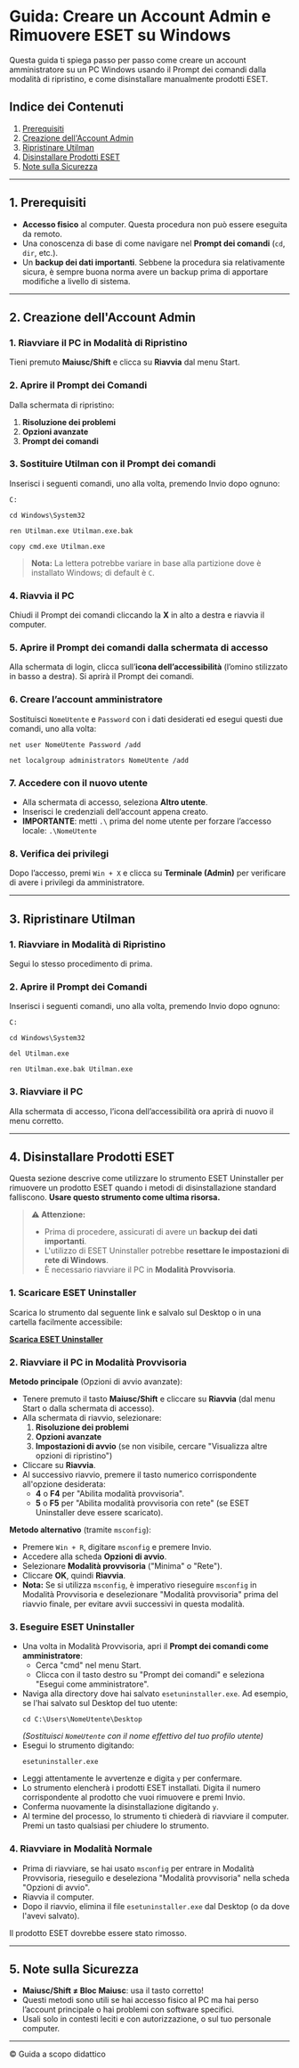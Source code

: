 # Guida: Creare un Account Admin e Rimuovere ESET su Windows

Questa guida ti spiega passo per passo come creare un account amministratore su un PC Windows usando il Prompt dei comandi dalla modalità di ripristino, e come disinstallare manualmente prodotti ESET.

## Indice dei Contenuti
1. [Prerequisiti](#1-prerequisiti)
2. [Creazione dell'Account Admin](#2-creazione-dellaccount-admin)
3. [Ripristinare Utilman](#3-ripristinare-utilman)
4. [Disinstallare Prodotti ESET](#4-disinstallare-prodotti-eset)
5. [Note sulla Sicurezza](#5-note-sulla-sicurezza)

---

## 1. Prerequisiti
- **Accesso fisico** al computer. Questa procedura non può essere eseguita da remoto.
- Una conoscenza di base di come navigare nel **Prompt dei comandi** (`cd`, `dir`, etc.).
- Un **backup dei dati importanti**. Sebbene la procedura sia relativamente sicura, è sempre buona norma avere un backup prima di apportare modifiche a livello di sistema.

---

## 2. Creazione dell'Account Admin

### 1. Riavviare il PC in Modalità di Ripristino
Tieni premuto **Maiusc/Shift** e clicca su **Riavvia** dal menu Start.

### 2. Aprire il Prompt dei Comandi
Dalla schermata di ripristino:
1. **Risoluzione dei problemi**
2. **Opzioni avanzate**
3. **Prompt dei comandi**

### 3. Sostituire Utilman con il Prompt dei comandi
Inserisci i seguenti comandi, uno alla volta, premendo Invio dopo ognuno:

```
C:
```
```
cd Windows\System32
```
```
ren Utilman.exe Utilman.exe.bak
```
```
copy cmd.exe Utilman.exe
```
> **Nota:** La lettera potrebbe variare in base alla partizione dove è installato Windows; di default è `C`.

### 4. Riavvia il PC
Chiudi il Prompt dei comandi cliccando la **X** in alto a destra e riavvia il computer.

### 5. Aprire il Prompt dei comandi dalla schermata di accesso
Alla schermata di login, clicca sull’**icona dell’accessibilità** (l’omino stilizzato in basso a destra). Si aprirà il Prompt dei comandi.

### 6. Creare l’account amministratore
Sostituisci `NomeUtente` e `Password` con i dati desiderati ed esegui questi due comandi, uno alla volta:

```
net user NomeUtente Password /add
```
```
net localgroup administrators NomeUtente /add
```

### 7. Accedere con il nuovo utente
- Alla schermata di accesso, seleziona **Altro utente**.
- Inserisci le credenziali dell’account appena creato.
- **IMPORTANTE**: metti `.\` prima del nome utente per forzare l’accesso locale: `.\NomeUtente`

### 8. Verifica dei privilegi
Dopo l’accesso, premi `Win + X` e clicca su **Terminale (Admin)** per verificare di avere i privilegi da amministratore.

---

## 3. Ripristinare Utilman

### 1. Riavviare in Modalità di Ripristino
Segui lo stesso procedimento di prima.

### 2. Aprire il Prompt dei Comandi
Inserisci i seguenti comandi, uno alla volta, premendo Invio dopo ognuno:
```
C:
```
```
cd Windows\System32
```
```
del Utilman.exe
```
```
ren Utilman.exe.bak Utilman.exe
```

### 3. Riavviare il PC
Alla schermata di accesso, l’icona dell’accessibilità ora aprirà di nuovo il menu corretto.

---

## 4. Disinstallare Prodotti ESET

Questa sezione descrive come utilizzare lo strumento ESET Uninstaller per rimuovere un prodotto ESET quando i metodi di disinstallazione standard falliscono. **Usare questo strumento come ultima risorsa.**

> **⚠️ Attenzione:**
> - Prima di procedere, assicurati di avere un **backup dei dati importanti**.
> - L'utilizzo di ESET Uninstaller potrebbe **resettare le impostazioni di rete di Windows**.
> - È necessario riavviare il PC in **Modalità Provvisoria**.

### 1. Scaricare ESET Uninstaller
Scarica lo strumento dal seguente link e salvalo sul Desktop o in una cartella facilmente accessibile:

[**Scarica ESET Uninstaller**](https://download.eset.com/com/eset/tools/installers/eset_apps_remover/latest/uninstaller.exe)

### 2. Riavviare il PC in Modalità Provvisoria
**Metodo principale** (Opzioni di avvio avanzate):
- Tenere premuto il tasto **Maiusc/Shift** e cliccare su **Riavvia** (dal menu Start o dalla schermata di accesso).
- Alla schermata di riavvio, selezionare:
  1. **Risoluzione dei problemi**
  2. **Opzioni avanzate**
  3. **Impostazioni di avvio** (se non visibile, cercare "Visualizza altre opzioni di ripristino")
- Cliccare su **Riavvia**.
- Al successivo riavvio, premere il tasto numerico corrispondente all'opzione desiderata:
  - **4** o **F4** per "Abilita modalità provvisoria".
  - **5** o **F5** per "Abilita modalità provvisoria con rete" (se ESET Uninstaller deve essere scaricato).

**Metodo alternativo** (tramite `msconfig`):
- Premere `Win + R`, digitare `msconfig` e premere Invio.
- Accedere alla scheda **Opzioni di avvio**.
- Selezionare **Modalità provvisoria** ("Minima" o "Rete").
- Cliccare **OK**, quindi **Riavvia**.
- **Nota:** Se si utilizza `msconfig`, è imperativo rieseguire `msconfig` in Modalità Provvisoria e deselezionare "Modalità provvisoria" prima del riavvio finale, per evitare avvii successivi in questa modalità.

### 3. Eseguire ESET Uninstaller
- Una volta in Modalità Provvisoria, apri il **Prompt dei comandi come amministratore**:
  - Cerca "cmd" nel menu Start.
  - Clicca con il tasto destro su "Prompt dei comandi" e seleziona "Esegui come amministratore".
- Naviga alla directory dove hai salvato `esetuninstaller.exe`. Ad esempio, se l'hai salvato sul Desktop del tuo utente:
  ```
  cd C:\Users\NomeUtente\Desktop
  ```
  *(Sostituisci `NomeUtente` con il nome effettivo del tuo profilo utente)*
- Esegui lo strumento digitando:
  ```
  esetuninstaller.exe
  ```
- Leggi attentamente le avvertenze e digita `y` per confermare.
- Lo strumento elencherà i prodotti ESET installati. Digita il numero corrispondente al prodotto che vuoi rimuovere e premi Invio.
- Conferma nuovamente la disinstallazione digitando `y`.
- Al termine del processo, lo strumento ti chiederà di riavviare il computer. Premi un tasto qualsiasi per chiudere lo strumento.

### 4. Riavviare in Modalità Normale
- Prima di riavviare, se hai usato `msconfig` per entrare in Modalità Provvisoria, rieseguilo e deseleziona "Modalità provvisoria" nella scheda "Opzioni di avvio".
- Riavvia il computer.
- Dopo il riavvio, elimina il file `esetuninstaller.exe` dal Desktop (o da dove l'avevi salvato).

Il prodotto ESET dovrebbe essere stato rimosso.

---

## 5. Note sulla Sicurezza
- **Maiusc/Shift ≠ Bloc Maiusc**: usa il tasto corretto!
- Questi metodi sono utili se hai accesso fisico al PC ma hai perso l’account principale o hai problemi con software specifici.
- Usali solo in contesti leciti e con autorizzazione, o sul tuo personale computer.

---
© Guida a scopo didattico
